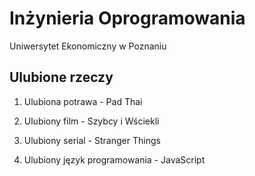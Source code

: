 # Inżynieria Oprogramowania

Uniwersytet Ekonomiczny w Poznaniu

## Ulubione rzeczy

1. Ulubiona potrawa - Pad Thai

2. Ulubiony film - Szybcy i Wściekli

3. Ulubiony serial - Stranger Things

4. Ulubiony język programowania - JavaScript